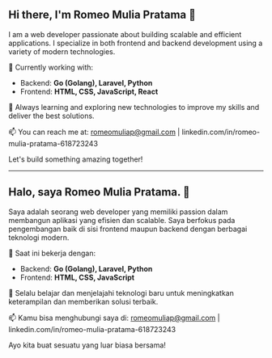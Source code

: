 ## Hi there, I'm Romeo Mulia Pratama 👋

I am a web developer passionate about building scalable and efficient applications. I specialize in both frontend and backend development using a variety of modern technologies.

🔭 Currently working with:
- Backend: **Go (Golang), Laravel, Python**
- Frontend: **HTML, CSS, JavaScript, React**
  
🌱 Always learning and exploring new technologies to improve my skills and deliver the best solutions.

📫 You can reach me at: romeomuliap@gmail.com | linkedin.com/in/romeo-mulia-pratama-618723243

Let's build something amazing together!

------------------------------------------------------------------------------------------

## Halo, saya Romeo Mulia Pratama. 👋

Saya adalah seorang web developer yang memiliki passion dalam membangun aplikasi yang efisien dan scalable. Saya berfokus pada pengembangan baik di sisi frontend maupun backend dengan berbagai teknologi modern.

🔭 Saat ini bekerja dengan:
- Backend: **Go (Golang), Laravel, Python**
- Frontend: **HTML, CSS, JavaScript**

🌱 Selalu belajar dan menjelajahi teknologi baru untuk meningkatkan keterampilan dan memberikan solusi terbaik.

📫 Kamu bisa menghubungi saya di: romeomuliap@gmail.com | linkedin.com/in/romeo-mulia-pratama-618723243

Ayo kita buat sesuatu yang luar biasa bersama!
